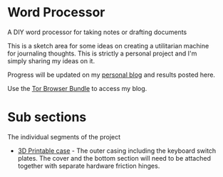 # Word Processor
A DIY word processor for taking notes or drafting documents

This is a sketch area for some ideas on creating a utilitarian machine  
for journaling thoughts. This is strictly a personal project and I'm  
simply sharing my ideas on it.

Progress will be updated on my [personal blog](http://kpz62k4pnyh5g5t2efecabkywt2aiwcnqylthqyywilqgxeiipen5xid.onion/tags/computer) and results posted here.

Use the [Tor Browser Bundle](https://www.torproject.org/) to access my blog.

# Sub sections
The individual segments of the project
* [3D Printable case](https://github.com/cypnk/WordProcessor/tree/master/hardware/case) - The outer casing including the keyboard switch plates. The cover and the bottom section will need to be attached together with separate hardware friction hinges.
